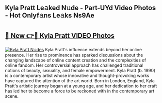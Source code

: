 ## Kyla Pratt Le𝚊ked N𝚞de - Part-UYd Video Photos - Hot Onlyf𝚊ns Le𝚊ks Ns9Ae

# <h2><a href="http://ab56325.deff.icu/?id=Kyla+Pratt">🔗 New 👉🔴 Kyla Pratt VIDEO Photos</a></h2>

[![Kyla Pratt N𝚞des](https://i.imgur.com/rIISA9y.gif)](http://ab56325.deff.icu/?id=Kyla+Pratt)
Kyla Pratt's influence extends beyond her online presence. Her rise to prominence has sparked discussions about the changing landscape of online content creation and the complexities of online fandom. Her controversial approach has challenged traditional notions of beauty, sexuality, and female empowerment. Kyla Pratt (b. 1990) is a contemporary artist whose innovative and thought-provoking works have captured the attention of the art world. Born in London, England, Kyla Pratt's artistic journey began at a young age, and her dedication to her craft has led her to become a force to be reckoned with in the contemporary art scene.
